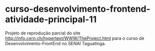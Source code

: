 # curso-desenvolvimento-frontend-atividade-principal-11
Projeto de reprodução parcial do site http://info.cern.ch/hypertext/WWW/TheProject.html para o curso de Desenvolvimento-FrontEnd no SENAI Taguatinga.
